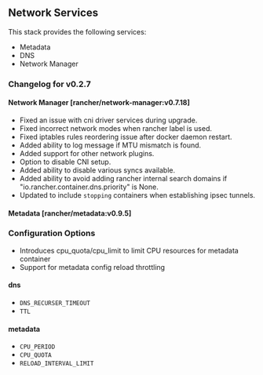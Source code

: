 ## Network Services

This stack provides the following services:

* Metadata
* DNS
* Network Manager

### Changelog for v0.2.7

#### Network Manager [rancher/network-manager:v0.7.18]
* Fixed an issue with cni driver services during upgrade.
* Fixed incorrect network modes when rancher label is used.
* Fixed iptables rules reordering issue after docker daemon restart.
* Added ability to log message if MTU mismatch is found.
* Added support for other network plugins.
* Option to disable CNI setup.
* Added ability to disable various syncs available.
* Added ability to avoid adding rancher internal search domains if "io.rancher.container.dns.priority" is None.
* Updated to include `stopping` containers when establishing ipsec tunnels.


#### Metadata [rancher/metadata:v0.9.5]

### Configuration Options
* Introduces cpu_quota/cpu_limit to limit CPU resources for metadata container
* Support for metadata config reload throttling

#### dns

* `DNS_RECURSER_TIMEOUT`
* `TTL`

#### metadata

* `CPU_PERIOD`
* `CPU_QUOTA`
* `RELOAD_INTERVAL_LIMIT`
